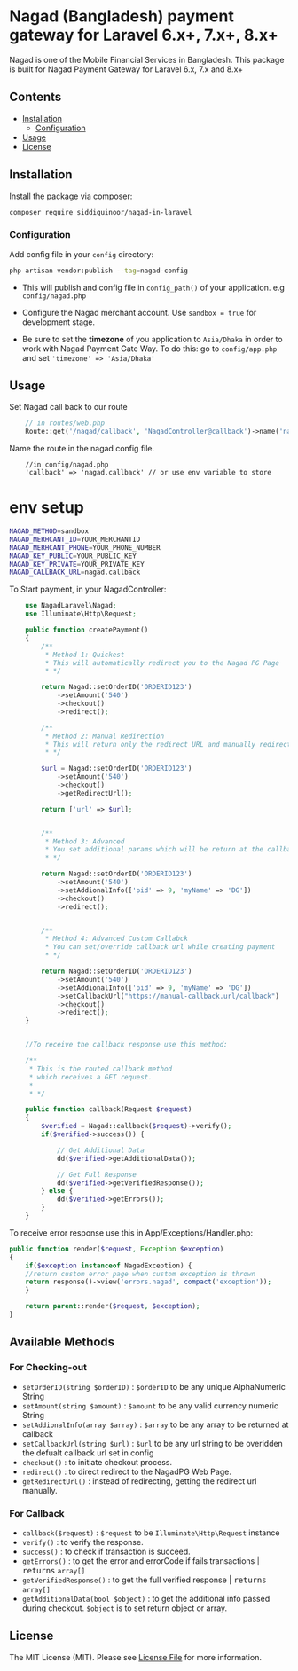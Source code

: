 # Nagad (Bangladesh) payment gateway for Laravel 6.x+, 7.x+, 8.x+

Nagad is one of the Mobile Financial Services in Bangladesh. This package is built for Nagad Payment Gateway for Laravel 6.x, 7.x and 8.x+

## Contents

- [Installation](#installation)
  - [Configuration](#configuration)
- [Usage](#usage)
- [License](#license)

## Installation

Install the package via composer:

```bash
composer require siddiquinoor/nagad-in-laravel
```

### Configuration

Add config file in your `config` directory:

```bash
php artisan vendor:publish --tag=nagad-config
```

- This will publish and config file in `config_path()` of your application. e.g `config/nagad.php`

- Configure the Nagad merchant account. Use `sandbox = true` for development stage.

- Be sure to set the **timezone** of you application to `Asia/Dhaka` in order to work with Nagad Payment Gate Way. To do this:
  go to `config/app.php` and set `'timezone' => 'Asia/Dhaka'`

## Usage

Set Nagad call back to our route

```php
    // in routes/web.php
    Route::get('/nagad/callback', 'NagadController@callback')->name('nagad.callback');
```

Name the route in the nagad config file.

```
    //in config/nagad.php
    'callback' => 'nagad.callback' // or use env variable to store
```

# env setup

```bash
NAGAD_METHOD=sandbox
NAGAD_MERHCANT_ID=YOUR_MERCHANTID
NAGAD_MERHCANT_PHONE=YOUR_PHONE_NUMBER
NAGAD_KEY_PUBLIC=YOUR_PUBLIC_KEY
NAGAD_KEY_PRIVATE=YOUR_PRIVATE_KEY
NAGAD_CALLBACK_URL=nagad.callback
```

To Start payment, in your NagadController:

```php
    use NagadLaravel\Nagad;
    use Illuminate\Http\Request;

    public function createPayment()
    {
        /**
         * Method 1: Quickest
         * This will automatically redirect you to the Nagad PG Page
         * */

        return Nagad::setOrderID('ORDERID123')
            ->setAmount('540')
            ->checkout()
            ->redirect();

        /**
         * Method 2: Manual Redirection
         * This will return only the redirect URL and manually redirect to the url
         * */

        $url = Nagad::setOrderID('ORDERID123')
            ->setAmount('540')
            ->checkout()
            ->getRedirectUrl();

        return ['url' => $url];


        /**
         * Method 3: Advanced
         * You set additional params which will be return at the callback
         * */

        return Nagad::setOrderID('ORDERID123')
            ->setAmount('540')
            ->setAddionalInfo(['pid' => 9, 'myName' => 'DG'])
            ->checkout()
            ->redirect();


        /**
         * Method 4: Advanced Custom Callabck
         * You can set/override callback url while creating payment
         * */

        return Nagad::setOrderID('ORDERID123')
            ->setAmount('540')
            ->setAddionalInfo(['pid' => 9, 'myName' => 'DG'])
            ->setCallbackUrl("https://manual-callback.url/callback")
            ->checkout()
            ->redirect();
    }


	//To receive the callback response use this method:

    /**
     * This is the routed callback method
     * which receives a GET request.
     *
     * */

    public function callback(Request $request)
    {
        $verified = Nagad::callback($request)->verify();
        if($verified->success()) {

            // Get Additional Data
            dd($verified->getAdditionalData());

            // Get Full Response
            dd($verified->getVerifiedResponse());
        } else {
            dd($verified->getErrors());
        }
    }
```

To receive error response use this in App/Exceptions/Handler.php:

```php
public function render($request, Exception $exception)
{
    if($exception instanceof NagadException) {
    //return custom error page when custom exception is thrown
    return response()->view('errors.nagad', compact('exception'));
    }

    return parent::render($request, $exception);
}
```

## Available Methods

### For Checking-out

- `setOrderID(string $orderID)` : `$orderID` to be any unique AlphaNumeric String
- `setAmount(string $amount)` : `$amount` to be any valid currency numeric String
- `setAddionalInfo(array $array)` : `$array` to be any array to be returned at callback
- `setCallbackUrl(string $url)` : `$url` to be any url string to be overidden the defualt callback url set in config
- `checkout()` : to initiate checkout process.
- `redirect()` : to direct redirect to the NagadPG Web Page.
- `getRedirectUrl()` : instead of redirecting, getting the redirect url manually.

### For Callback

- `callback($request)` : `$request` to be `Illuminate\Http\Request` instance
- `verify()` : to verify the response.
- `success()` : to check if transaction is succeed.
- `getErrors()` : to get the error and errorCode if fails transactions | <kbd>returns</kbd> `array[]`
- `getVerifiedResponse()` : to get the full verified response | <kbd>returns</kbd> `array[]`
- `getAdditionalData(bool $object)` : to get the additional info passed during checkout. `$object` is to set return object or array.

## License

The MIT License (MIT). Please see [License File](LICENSE.md) for more information.
